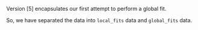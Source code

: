 Version [5] encapsulates our first attempt to perform a global fit.

So, we have separated the data into `local_fits` data and `global_fits` data.